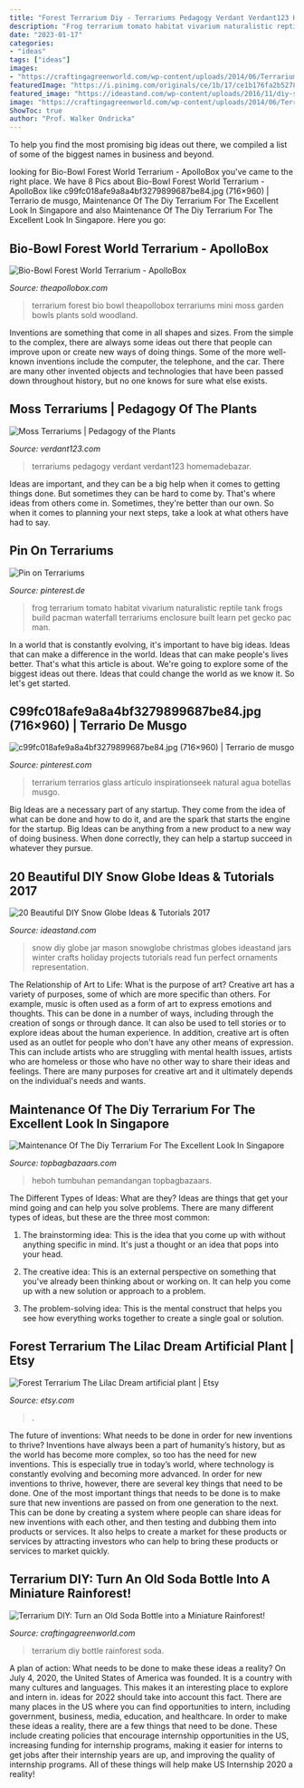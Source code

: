 ```yaml
---
title: "Forest Terrarium Diy - Terrariums Pedagogy Verdant Verdant123 Homemadebazar"
description: "Frog terrarium tomato habitat vivarium naturalistic reptile tank frogs build pacman waterfall terrariums enclosure built learn pet gecko pac man"
date: "2023-01-17"
categories:
- "ideas"
tags: ["ideas"]
images:
- "https://craftingagreenworld.com/wp-content/uploads/2014/06/Terrarium-DIY.jpg"
featuredImage: "https://i.pinimg.com/originals/ce/1b/17/ce1b176fa2b5278957e259e8567d146f.jpg"
featured_image: "https://ideastand.com/wp-content/uploads/2016/11/diy-snow-globe/23-24-diy-snow-globe-ideas.jpg"
image: "https://craftingagreenworld.com/wp-content/uploads/2014/06/Terrarium-DIY.jpg"
ShowToc: true
author: "Prof. Walker Ondricka"
---
```



To help you find the most promising big ideas out there, we compiled a list of some of the biggest names in business and beyond.

	

		
looking for Bio-Bowl Forest World Terrarium - ApolloBox you've came to the right place. We have 8 Pics about Bio-Bowl Forest World Terrarium - ApolloBox like c99fc018afe9a8a4bf3279899687be84.jpg (716×960) | Terrario de musgo, Maintenance Of The Diy Terrarium For The Excellent Look In Singapore and also Maintenance Of The Diy Terrarium For The Excellent Look In Singapore. Here you go:
		
    
## Bio-Bowl Forest World Terrarium - ApolloBox

<img loading=lazy src="https://d7909660933f5e92ab69-a09041a37f05a6f5777b6af5e3e016a3.ssl.cf2.rackcdn.com/images/sku633/Array_2.jpg" onerror="this.onerror=null;this.src='https://tse4.mm.bing.net/th?id=OIP.U3dnZbgnLOQz6Ai8a80bUAHaHa&amp;pid=15.1';" alt="Bio-Bowl Forest World Terrarium - ApolloBox">

_Source: theapollobox.com_

>terrarium forest bio bowl theapollobox terrariums mini moss garden bowls plants sold woodland. 

	

Inventions are something that come in all shapes and sizes. From the simple to the complex, there are always some ideas out there that people can improve upon or create new ways of doing things. Some of the more well-known inventions include the computer, the telephone, and the car. There are many other invented objects and technologies that have been passed down throughout history, but no one knows for sure what else exists.

    
## Moss Terrariums | Pedagogy Of The Plants

<img loading=lazy src="https://verdant123.files.wordpress.com/2012/01/img_9878.jpg" onerror="this.onerror=null;this.src='https://tse2.mm.bing.net/th?id=OIP.0EBrXKJ42tHUUBn7kb2vjgHaFW&amp;pid=15.1';" alt="Moss Terrariums | Pedagogy of the Plants">

_Source: verdant123.com_

>terrariums pedagogy verdant verdant123 homemadebazar. 

	

Ideas are important, and they can be a big help when it comes to getting things done. But sometimes they can be hard to come by. That's where ideas from others come in. Sometimes, they're better than our own. So when it comes to planning your next steps, take a look at what others have had to say.

    
## Pin On Terrariums

<img loading=lazy src="https://i.pinimg.com/736x/f1/25/f6/f125f67ed8ad4c924b7a6a515de3d615--paludarium-vivarium.jpg" onerror="this.onerror=null;this.src='https://tse2.mm.bing.net/th?id=OIP.KNpyXdKLUF9cqVXwLzfM4AHaIZ&amp;pid=15.1';" alt="Pin on Terrariums">

_Source: pinterest.de_

>frog terrarium tomato habitat vivarium naturalistic reptile tank frogs build pacman waterfall terrariums enclosure built learn pet gecko pac man. 

	

In a world that is constantly evolving, it's important to have big ideas. Ideas that can make a difference in the world. Ideas that can make people's lives better. That's what this article is about. We're going to explore some of the biggest ideas out there. Ideas that could change the world as we know it. So let's get started.

    
## C99fc018afe9a8a4bf3279899687be84.jpg (716×960) | Terrario De Musgo

<img loading=lazy src="https://i.pinimg.com/originals/ce/1b/17/ce1b176fa2b5278957e259e8567d146f.jpg" onerror="this.onerror=null;this.src='https://tse2.mm.bing.net/th?id=OIP.QEBAe0ZTWH0jj_7F73zkNAHaJ7&amp;pid=15.1';" alt="c99fc018afe9a8a4bf3279899687be84.jpg (716×960) | Terrario de musgo">

_Source: pinterest.com_

>terrarium terrarios glass artículo inspirationseek natural agua botellas musgo. 

	

Big Ideas are a necessary part of any startup. They come from the idea of what can be done and how to do it, and are the spark that starts the engine for the startup. Big Ideas can be anything from a new product to a new way of doing business. When done correctly, they can help a startup succeed in whatever they pursue.

    
## 20 Beautiful DIY Snow Globe Ideas &amp; Tutorials 2017

<img loading=lazy src="https://ideastand.com/wp-content/uploads/2016/11/diy-snow-globe/23-24-diy-snow-globe-ideas.jpg" onerror="this.onerror=null;this.src='https://tse2.mm.bing.net/th?id=OIP.fZdcesxmNbywjz-ykVs8OAHaVp&amp;pid=15.1';" alt="20 Beautiful DIY Snow Globe Ideas &amp; Tutorials 2017">

_Source: ideastand.com_

>snow diy globe jar mason snowglobe christmas globes ideastand jars winter crafts holiday projects tutorials read fun perfect ornaments representation. 

	

The Relationship of Art to Life: What is the purpose of art?
Creative art has a variety of purposes, some of which are more specific than others. For example, music is often used as a form of art to express emotions and thoughts. This can be done in a number of ways, including through the creation of songs or through dance. It can also be used to tell stories or to explore ideas about the human experience. In addition, creative art is often used as an outlet for people who don't have any other means of expression. This can include artists who are struggling with mental health issues, artists who are homeless or those who have no other way to share their ideas and feelings. There are many purposes for creative art and it ultimately depends on the individual's needs and wants.

    
## Maintenance Of The Diy Terrarium For The Excellent Look In Singapore

<img loading=lazy src="http://www.topbagbazaars.com/wp-content/uploads/2020/01/AdobeStock_125957489.jpeg" onerror="this.onerror=null;this.src='https://tse1.mm.bing.net/th?id=OIP.C_obyBTi17ElviVwsTeSdwHaHa&amp;pid=15.1';" alt="Maintenance Of The Diy Terrarium For The Excellent Look In Singapore">

_Source: topbagbazaars.com_

>heboh tumbuhan pemandangan topbagbazaars. 

	

The Different Types of Ideas: What are they?
Ideas are things that get your mind going and can help you solve problems. There are many different types of ideas, but these are the three most common:
1. The brainstorming idea: This is the idea that you come up with without anything specific in mind. It's just a thought or an idea that pops into your head.

2. The creative idea: This is an external perspective on something that you've already been thinking about or working on. It can help you come up with a new solution or approach to a problem.

3. The problem-solving idea: This is the mental construct that helps you see how everything works together to create a single goal or solution.

    
## Forest Terrarium The Lilac Dream Artificial Plant | Etsy

<img loading=lazy src="https://i.etsystatic.com/13699816/r/il/fca605/1359365605/il_794xN.1359365605_qpmu.jpg" onerror="this.onerror=null;this.src='https://tse1.mm.bing.net/th?id=OIP.j-6yCW4Z2I8oq630lKFbzgHaLJ&amp;pid=15.1';" alt="Forest Terrarium The Lilac Dream artificial plant | Etsy">

_Source: etsy.com_

>. 

	

The future of inventions: What needs to be done in order for new inventions to thrive?
Inventions have always been a part of humanity’s history, but as the world has become more complex, so too has the need for new inventions. This is especially true in today’s world, where technology is constantly evolving and becoming more advanced. In order for new inventions to thrive, however, there are several key things that need to be done. 
One of the most important things that needs to be done is to make sure that new inventions are passed on from one generation to the next. This can be done by creating a system where people can share ideas for new inventions with each other, and then testing and dubbing them into products or services. It also helps to create a market for these products or services by attracting investors who can help to bring these products or services to market quickly.

    
## Terrarium DIY: Turn An Old Soda Bottle Into A Miniature Rainforest!

<img loading=lazy src="https://craftingagreenworld.com/wp-content/uploads/2014/06/Terrarium-DIY.jpg" onerror="this.onerror=null;this.src='https://tse2.mm.bing.net/th?id=OIP.y5ZxKWEX7p6tdCdCOKySiQHaMW&amp;pid=15.1';" alt="Terrarium DIY: Turn an Old Soda Bottle into a Miniature Rainforest!">

_Source: craftingagreenworld.com_

>terrarium diy bottle rainforest soda. 

	

A plan of action: What needs to be done to make these ideas a reality?
On July 4, 2020, the United States of America was founded. It is a country with many cultures and languages. This makes it an interesting place to explore and intern in. ideas for 2022 should take into account this fact. There are many places in the US where you can find opportunities to intern, including government, business, media, education, and healthcare. 
In order to make these ideas a reality, there are a few things that need to be done. These include creating policies that encourage internship opportunities in the US, increasing funding for internship programs, making it easier for interns to get jobs after their internship years are up, and improving the quality of internship programs. All of these things will help make US Internship 2020 a reality!

